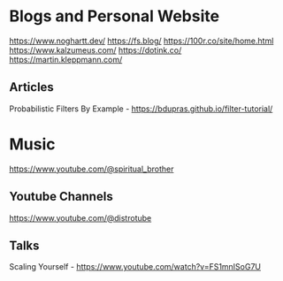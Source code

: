

# Blogs and Personal Website
https://www.noghartt.dev/
https://fs.blog/
https://100r.co/site/home.html
https://www.kalzumeus.com/
https://dotink.co/
https://martin.kleppmann.com/

## Articles
Probabilistic Filters By Example - https://bdupras.github.io/filter-tutorial/

# Music
https://www.youtube.com/@spiritual_brother

## Youtube Channels
https://www.youtube.com/@distrotube

## Talks
Scaling Yourself - https://www.youtube.com/watch?v=FS1mnISoG7U


